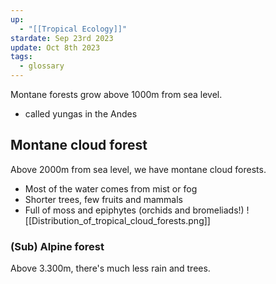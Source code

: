 ```yaml
---
up:
  - "[[Tropical Ecology]]"
stardate: Sep 23rd 2023
update: Oct 8th 2023
tags:
  - glossary
---
```



Montane forests grow above 1000m from sea level.
- called yungas in the Andes

## Montane cloud forest
Above 2000m from sea level, we have montane cloud forests.
- Most of the water comes from mist or fog
- Shorter trees, few fruits and mammals
- Full of moss and epiphytes (orchids and bromeliads!)
![[Distribution_of_tropical_cloud_forests.png]]
### (Sub) Alpine forest
Above 3.300m, there's much less rain and trees.

